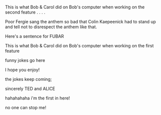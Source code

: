 This is what Bob & Carol did on Bob's computer when working on the second feature . . . .

Poor Fergie sang the anthem so bad that Colin Kaepeenick had to stand up and tell not to disrespect the anthem like that.

Here's a sentence for FUBAR

This is what Bob & Carol did on Bob's computer when working on the first feature

funny jokes go here

I hope you enjoy!

the jokes keep coming;  

sincerely TED and ALICE

hahahahaha
i'm the first in here!

no one can stop me!